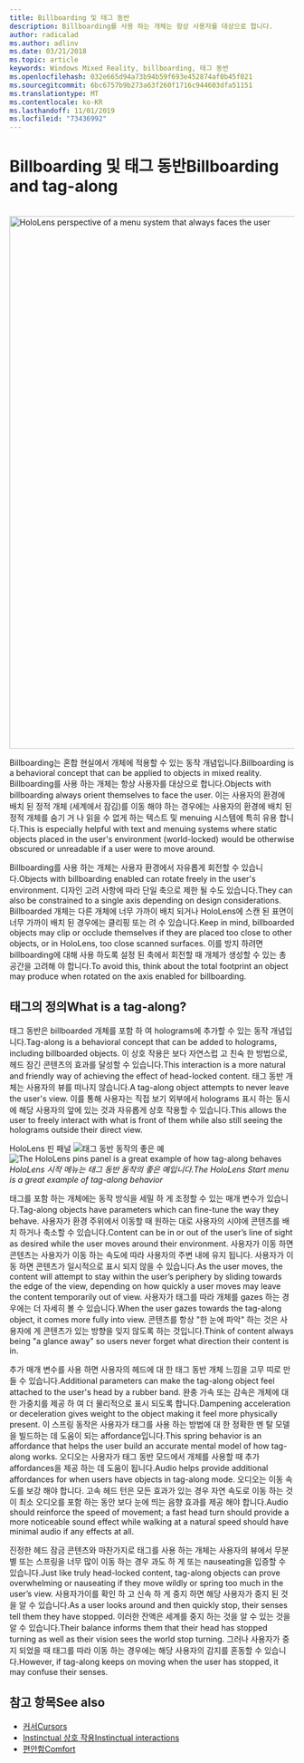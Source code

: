 ```yaml
---
title: Billboarding 및 태그 동반
description: Billboarding를 사용 하는 개체는 항상 사용자를 대상으로 합니다.
author: radicalad
ms.author: adlinv
ms.date: 03/21/2018
ms.topic: article
keywords: Windows Mixed Reality, billboarding, 태그 동반
ms.openlocfilehash: 032e665d94a73b94b59f693e452874af0b45f021
ms.sourcegitcommit: 6bc6757b9b273a63f260f1716c944603dfa51151
ms.translationtype: MT
ms.contentlocale: ko-KR
ms.lasthandoff: 11/01/2019
ms.locfileid: "73436992"
---
```

# <a name="billboarding-and-tag-along"></a><span data-ttu-id="3d218-104">Billboarding 및 태그 동반</span><span class="sxs-lookup"><span data-stu-id="3d218-104">Billboarding and tag-along</span></span>

<br>

<img src="images/billboarding-fragments.gif" alt="HoloLens perspective of a menu system that always faces the user" width="940px">

<span data-ttu-id="3d218-105">Billboarding는 혼합 현실에서 개체에 적용할 수 있는 동작 개념입니다.</span><span class="sxs-lookup"><span data-stu-id="3d218-105">Billboarding is a behavioral concept that can be applied to objects in mixed reality.</span></span> <span data-ttu-id="3d218-106">Billboarding를 사용 하는 개체는 항상 사용자를 대상으로 합니다.</span><span class="sxs-lookup"><span data-stu-id="3d218-106">Objects with billboarding always orient themselves to face the user.</span></span> <span data-ttu-id="3d218-107">이는 사용자의 환경에 배치 된 정적 개체 (세계에서 잠김)를 이동 해야 하는 경우에는 사용자의 환경에 배치 된 정적 개체를 숨기 거 나 읽을 수 없게 하는 텍스트 및 menuing 시스템에 특히 유용 합니다.</span><span class="sxs-lookup"><span data-stu-id="3d218-107">This is especially helpful with text and menuing systems where static objects placed in the user's environment (world-locked) would be otherwise obscured or unreadable if a user were to move around.</span></span>

<span data-ttu-id="3d218-108">Billboarding를 사용 하는 개체는 사용자 환경에서 자유롭게 회전할 수 있습니다.</span><span class="sxs-lookup"><span data-stu-id="3d218-108">Objects with billboarding enabled can rotate freely in the user's environment.</span></span> <span data-ttu-id="3d218-109">디자인 고려 사항에 따라 단일 축으로 제한 될 수도 있습니다.</span><span class="sxs-lookup"><span data-stu-id="3d218-109">They can also be constrained to a single axis depending on design considerations.</span></span> <span data-ttu-id="3d218-110">Billboarded 개체는 다른 개체에 너무 가까이 배치 되거나 HoloLens에 스캔 된 표면이 너무 가까이 배치 된 경우에는 클리핑 또는 려 수 있습니다.</span><span class="sxs-lookup"><span data-stu-id="3d218-110">Keep in mind, billboarded objects may clip or occlude themselves if they are placed too close to other objects, or in HoloLens, too close scanned surfaces.</span></span> <span data-ttu-id="3d218-111">이를 방지 하려면 billboarding에 대해 사용 하도록 설정 된 축에서 회전할 때 개체가 생성할 수 있는 총 공간을 고려해 야 합니다.</span><span class="sxs-lookup"><span data-stu-id="3d218-111">To avoid this, think about the total footprint an object may produce when rotated on the axis enabled for billboarding.</span></span>

## <a name="what-is-a-tag-along"></a><span data-ttu-id="3d218-112">태그의 정의</span><span class="sxs-lookup"><span data-stu-id="3d218-112">What is a tag-along?</span></span>

<span data-ttu-id="3d218-113">태그 동반은 billboarded 개체를 포함 하 여 holograms에 추가할 수 있는 동작 개념입니다.</span><span class="sxs-lookup"><span data-stu-id="3d218-113">Tag-along is a behavioral concept that can be added to holograms, including billboarded objects.</span></span> <span data-ttu-id="3d218-114">이 상호 작용은 보다 자연스럽 고 친숙 한 방법으로, 헤드 잠긴 콘텐츠의 효과를 달성할 수 있습니다.</span><span class="sxs-lookup"><span data-stu-id="3d218-114">This interaction is a more natural and friendly way of achieving the effect of head-locked content.</span></span> <span data-ttu-id="3d218-115">태그 동반 개체는 사용자의 뷰를 떠나지 않습니다.</span><span class="sxs-lookup"><span data-stu-id="3d218-115">A tag-along object attempts to never leave the user's view.</span></span> <span data-ttu-id="3d218-116">이를 통해 사용자는 직접 보기 외부에서 holograms 표시 하는 동시에 해당 사용자의 앞에 있는 것과 자유롭게 상호 작용할 수 있습니다.</span><span class="sxs-lookup"><span data-stu-id="3d218-116">This allows the user to freely interact with what is front of them while also still seeing the holograms outside their direct view.</span></span>

<span data-ttu-id="3d218-117">HoloLens 핀 패널 ![태그 동반 동작의 좋은 예](images/tagalong-1000px.jpg)</span><span class="sxs-lookup"><span data-stu-id="3d218-117">![The HoloLens pins panel is a great example of how tag-along behaves](images/tagalong-1000px.jpg)</span></span><br>
<span data-ttu-id="3d218-118">*HoloLens 시작 메뉴는 태그 동반 동작의 좋은 예입니다.*</span><span class="sxs-lookup"><span data-stu-id="3d218-118">*The HoloLens Start menu is a great example of tag-along behavior*</span></span>

<span data-ttu-id="3d218-119">태그를 포함 하는 개체에는 동작 방식을 세밀 하 게 조정할 수 있는 매개 변수가 있습니다.</span><span class="sxs-lookup"><span data-stu-id="3d218-119">Tag-along objects have parameters which can fine-tune the way they behave.</span></span> <span data-ttu-id="3d218-120">사용자가 환경 주위에서 이동할 때 원하는 대로 사용자의 시야에 콘텐츠를 배치 하거나 축소할 수 있습니다.</span><span class="sxs-lookup"><span data-stu-id="3d218-120">Content can be in or out of the user’s line of sight as desired while the user moves around their environment.</span></span> <span data-ttu-id="3d218-121">사용자가 이동 하면 콘텐츠는 사용자가 이동 하는 속도에 따라 사용자의 주변 내에 유지 됩니다. 사용자가 이동 하면 콘텐츠가 일시적으로 표시 되지 않을 수 있습니다.</span><span class="sxs-lookup"><span data-stu-id="3d218-121">As the user moves, the content will attempt to stay within the user’s periphery by sliding towards the edge of the view, depending on how quickly a user moves may leave the content temporarily out of view.</span></span> <span data-ttu-id="3d218-122">사용자가 태그를 따라 개체를 gazes 하는 경우에는 더 자세히 볼 수 있습니다.</span><span class="sxs-lookup"><span data-stu-id="3d218-122">When the user gazes towards the tag-along object, it comes more fully into view.</span></span> <span data-ttu-id="3d218-123">콘텐츠를 항상 "한 눈에 파악" 하는 것은 사용자에 게 콘텐츠가 있는 방향을 잊지 않도록 하는 것입니다.</span><span class="sxs-lookup"><span data-stu-id="3d218-123">Think of content always being "a glance away" so users never forget what direction their content is in.</span></span>

<span data-ttu-id="3d218-124">추가 매개 변수를 사용 하면 사용자의 헤드에 대 한 태그 동반 개체 느낌을 고무 띠로 만들 수 있습니다.</span><span class="sxs-lookup"><span data-stu-id="3d218-124">Additional parameters can make the tag-along object feel attached to the user's head by a rubber band.</span></span> <span data-ttu-id="3d218-125">완충 가속 또는 감속은 개체에 대 한 가중치를 제공 하 여 더 물리적으로 표시 되도록 합니다.</span><span class="sxs-lookup"><span data-stu-id="3d218-125">Dampening acceleration or deceleration gives weight to the object making it feel more physically present.</span></span> <span data-ttu-id="3d218-126">이 스프링 동작은 사용자가 태그를 사용 하는 방법에 대 한 정확한 멘 탈 모델을 빌드하는 데 도움이 되는 affordance입니다.</span><span class="sxs-lookup"><span data-stu-id="3d218-126">This spring behavior is an affordance that helps the user build an accurate mental model of how tag-along works.</span></span> <span data-ttu-id="3d218-127">오디오는 사용자가 태그 동반 모드에서 개체를 사용할 때 추가 affordances을 제공 하는 데 도움이 됩니다.</span><span class="sxs-lookup"><span data-stu-id="3d218-127">Audio helps provide additional affordances for when users have objects in tag-along mode.</span></span> <span data-ttu-id="3d218-128">오디오는 이동 속도를 보강 해야 합니다. 고속 헤드 턴은 모든 효과가 있는 경우 자연 속도로 이동 하는 것이 최소 오디오를 포함 하는 동안 보다 눈에 띄는 음향 효과를 제공 해야 합니다.</span><span class="sxs-lookup"><span data-stu-id="3d218-128">Audio should reinforce the speed of movement; a fast head turn should provide a more noticeable sound effect while walking at a natural speed should have minimal audio if any effects at all.</span></span>

<span data-ttu-id="3d218-129">진정한 헤드 잠금 콘텐츠와 마찬가지로 태그를 사용 하는 개체는 사용자의 뷰에서 무분별 또는 스프링을 너무 많이 이동 하는 경우 과도 하 게 또는 nauseating을 입증할 수 있습니다.</span><span class="sxs-lookup"><span data-stu-id="3d218-129">Just like truly head-locked content, tag-along objects can prove overwhelming or nauseating if they move wildly or spring too much in the user’s view.</span></span> <span data-ttu-id="3d218-130">사용자가이를 확인 하 고 신속 하 게 중지 하면 해당 사용자가 중지 된 것을 알 수 있습니다.</span><span class="sxs-lookup"><span data-stu-id="3d218-130">As a user looks around and then quickly stop, their senses tell them they have stopped.</span></span> <span data-ttu-id="3d218-131">이러한 잔액은 세계를 중지 하는 것을 알 수 있는 것을 알 수 있습니다.</span><span class="sxs-lookup"><span data-stu-id="3d218-131">Their balance informs them that their head has stopped turning as well as their vision sees the world stop turning.</span></span> <span data-ttu-id="3d218-132">그러나 사용자가 중지 되었을 때 태그를 따라 이동 하는 경우에는 해당 사용자의 감지를 혼동할 수 있습니다.</span><span class="sxs-lookup"><span data-stu-id="3d218-132">However, if tag-along keeps on moving when the user has stopped, it may confuse their senses.</span></span>

## <a name="see-also"></a><span data-ttu-id="3d218-133">참고 항목</span><span class="sxs-lookup"><span data-stu-id="3d218-133">See also</span></span>
* [<span data-ttu-id="3d218-134">커서</span><span class="sxs-lookup"><span data-stu-id="3d218-134">Cursors</span></span>](cursors.md)
* [<span data-ttu-id="3d218-135">Instinctual 상호 작용</span><span class="sxs-lookup"><span data-stu-id="3d218-135">Instinctual interactions</span></span>](interaction-fundamentals.md)
* [<span data-ttu-id="3d218-136">편안함</span><span class="sxs-lookup"><span data-stu-id="3d218-136">Comfort</span></span>](comfort.md)
